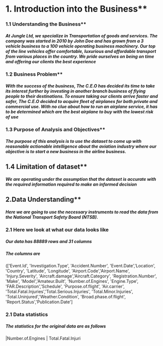 # 1. Introduction into the Business**
### 1.1 Understanding the Business**
##### At Jungle Ltd, we specialize in Transportation of goods and services. The company was started in 2010 by John Doe and has grown from a 3 vehicle business to a 100 vehicle operating business machinery. Our top of the line vehicles offer comfortable, luxurious and affordable transport from various places in the country. We pride ourselves on being on time and offering our clients the best experience
### 1.2 Business Problem**
##### With the success of the business, The C.E.O has decided its time to take its interest further by investing in another branch business of flying people to their destinations. To ensure taking our clients arrive faster and safer, The C.E.O decided to acquire fleet of airplanes for both private and commercial use. With no clue about how to run an airplane service, it has to be determined which are the best airplane to buy with the lowest risk of use
### 1.3 Purpose of Analysis and Objectives**
##### The purpose of this analysis is to use the dataset to come up with reasonable actionable intelligence about the aviation industry where our objective is to start a new business in the airline business.
## 1.4 Limitation of dataset**
##### We are operating under the assumption that the dataset is accurate with the required information required to make an informed decision
## 2.Data Understanding**
##### Here we are going to use the necessary instruments to read the data from the National Transport Safety Board (NTSB).
### 2.1 Here we look at what our data looks like
##### Our data has 88889 rows and 31 columns
##### The columns are
##### 
(['Event.Id', 'Investigation.Type', 'Accident.Number', 'Event.Date','Location', 'Country', 'Latitude', 'Longitude', 'Airport.Code','Airport.Name', 'Injury.Severity', 'Aircraft.damage','Aircraft.Category', 'Registration.Number', 'Make', 'Model','Amateur.Built', 'Number.of.Engines', 'Engine.Type', 'FAR.Description','Schedule', 'Purpose.of.flight', 'Air.carrier', 'Total.Fatal.Injuries','Total.Serious.Injuries', 'Total.Minor.Injuries', 'Total.Uninjured','Weather.Condition', 'Broad.phase.of.flight', 'Report.Status','Publication.Date']
### 2.1 Data statistics
##### The statistics for the original data are as follows

|Number.of.Engines | Total.Fatal.Injuri
	       
